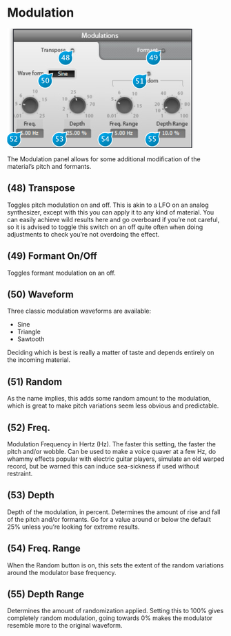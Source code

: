 # Modulation

![](../include/trax_09.PNG)

The Modulation panel allows for some additional modification of the material’s pitch and formants.

## (48) Transpose
Toggles pitch modulation on and off. This is akin to a LFO on an analog synthesizer, except with this you can
apply it to any kind of material. You can easily achieve wild results here and go overboard if you’re not careful, 
so it is advised to toggle this switch on an off quite often when doing adjustments to check you’re not
overdoing the effect.


## (49) Formant On/Off
Toggles formant modulation on an off.


## (50) Waveform
Three classic modulation waveforms are available:


* Sine
* Triangle
* Sawtooth


Deciding which is best is really a matter of taste and depends entirely on the incoming material.


## (51) Random
As the name implies, this adds some random amount to the modulation, which is great to make pitch variations seem less
obvious and predictable.


## (52) Freq.
Modulation Frequency in Hertz (Hz). The faster this setting, the faster the pitch and/or wobble. Can be used to make a
voice quaver at a few Hz, do whammy effects popular with electric guitar players, simulate an old warped record, but be
warned this can induce sea-sickness if used without restraint.


## (53) Depth
Depth of the modulation, in percent. Determines the amount of rise and fall of the pitch and/or formants.
Go for a value around or below the default 25% unless you’re looking for extreme results.


## (54) Freq. Range
When the Random button is on, this sets the extent of the random variations around the modulator base frequency.


## (55) Depth Range
Determines the amount of randomization applied. Setting this to 100% gives completely random modulation, going 
towards 0% makes the modulator resemble more to the original waveform.
